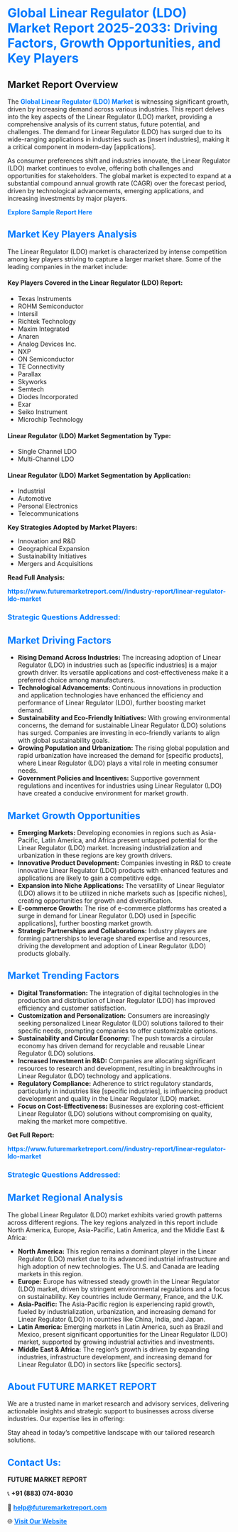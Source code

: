 <h1 style="color: #007BFF;">Global Linear Regulator (LDO) Market Report 2025-2033: Driving Factors, Growth Opportunities, and Key Players</h1>

<section id="overview">
<h2>Market Report Overview</h2>
<p>The <a href="https://www.futuremarketreport.com//industry-report/linear-regulator-ldo-market" style="color: #007BFF; text-decoration: none;"><strong>Global Linear Regulator (LDO) Market</strong></a> is witnessing significant growth, driven by increasing demand across various industries. This report delves into the key aspects of the Linear Regulator (LDO) market, providing a comprehensive analysis of its current status, future potential, and challenges. The demand for Linear Regulator (LDO) has surged due to its wide-ranging applications in industries such as [insert industries], making it a critical component in modern-day [applications].</p>
<p>As consumer preferences shift and industries innovate, the Linear Regulator (LDO) market continues to evolve, offering both challenges and opportunities for stakeholders. The global market is expected to expand at a substantial compound annual growth rate (CAGR) over the forecast period, driven by technological advancements, emerging applications, and increasing investments by major players.</p>
</section>

<section id="overview">
<p><a href="https://www.futuremarketreport.com//request-sample/reportId=59859" style="color: #007BFF; text-decoration: none;"><strong>Explore Sample Report Here</strong></a></p>
</section>

<section id="key-players">
<h2 style="color: #007BFF;">Market Key Players Analysis</h2>
<p>The Linear Regulator (LDO) market is characterized by intense competition among key players striving to capture a larger market share. Some of the leading companies in the market include:</p>
<h4>Key Players Covered in the Linear Regulator (LDO) Report:</h4>
<ul><li>Texas Instruments</li><li>ROHM Semiconductor</li><li>Intersil</li><li>Richtek Technology</li><li>Maxim Integrated</li><li>Anaren</li><li>Analog Devices Inc.</li><li>NXP</li><li>ON Semiconductor</li><li>TE Connectivity</li><li>Parallax</li><li>Skyworks</li><li>Semtech</li><li>Diodes Incorporated</li><li>Exar</li><li>Seiko Instrument</li><li>Microchip Technology</li></ul>
<h4>Linear Regulator (LDO) Market Segmentation by Type:</h4>
<ul><li>Single Channel LDO</li><li>Multi-Channel LDO</li></ul>

<h4>Linear Regulator (LDO) Market Segmentation by Application:</h4>
<ul><li>Industrial</li><li>Automotive</li><li>Personal Electronics</li><li>Telecommunications</li></ul>
<p><strong>Key Strategies Adopted by Market Players:</strong></p>
<ul>
<li>Innovation and R&D</li>
<li>Geographical Expansion</li>
<li>Sustainability Initiatives</li>
<li>Mergers and Acquisitions</li>
</ul>
</section>

<section>
<p><strong>Read Full Analysis: </strong></p><a href="https://www.futuremarketreport.com//industry-report/linear-regulator-ldo-market" style="color: #007BFF; text-decoration: none;"><strong>https://www.futuremarketreport.com//industry-report/linear-regulator-ldo-market</strong></a>
<h3 style="color: #007BFF;">Strategic Questions Addressed:</h3>
</section>

<section id="driving-factors">
<h2 style="color: #007BFF;">Market Driving Factors</h2>
<ul>
<li><strong>Rising Demand Across Industries:</strong> The increasing adoption of Linear Regulator (LDO) in industries such as [specific industries] is a major growth driver. Its versatile applications and cost-effectiveness make it a preferred choice among manufacturers.</li>
<li><strong>Technological Advancements:</strong> Continuous innovations in production and application technologies have enhanced the efficiency and performance of Linear Regulator (LDO), further boosting market demand.</li>
<li><strong>Sustainability and Eco-Friendly Initiatives:</strong> With growing environmental concerns, the demand for sustainable Linear Regulator (LDO) solutions has surged. Companies are investing in eco-friendly variants to align with global sustainability goals.</li>
<li><strong>Growing Population and Urbanization:</strong> The rising global population and rapid urbanization have increased the demand for [specific products], where Linear Regulator (LDO) plays a vital role in meeting consumer needs.</li>
<li><strong>Government Policies and Incentives:</strong> Supportive government regulations and incentives for industries using Linear Regulator (LDO) have created a conducive environment for market growth.</li>
</ul>
</section>

<section id="growth-opportunities">
<h2 style="color: #007BFF;">Market Growth Opportunities</h2>
<ul>
<li><strong>Emerging Markets:</strong> Developing economies in regions such as Asia-Pacific, Latin America, and Africa present untapped potential for the Linear Regulator (LDO) market. Increasing industrialization and urbanization in these regions are key growth drivers.</li>
<li><strong>Innovative Product Development:</strong> Companies investing in R&D to create innovative Linear Regulator (LDO) products with enhanced features and applications are likely to gain a competitive edge.</li>
<li><strong>Expansion into Niche Applications:</strong> The versatility of Linear Regulator (LDO) allows it to be utilized in niche markets such as [specific niches], creating opportunities for growth and diversification.</li>
<li><strong>E-commerce Growth:</strong> The rise of e-commerce platforms has created a surge in demand for Linear Regulator (LDO) used in [specific applications], further boosting market growth.</li>
<li><strong>Strategic Partnerships and Collaborations:</strong> Industry players are forming partnerships to leverage shared expertise and resources, driving the development and adoption of Linear Regulator (LDO) products globally.</li>
</ul>
</section>

<section id="trending-factors">
<h2 style="color: #007BFF;">Market Trending Factors</h2>
<ul>
<li><strong>Digital Transformation:</strong> The integration of digital technologies in the production and distribution of Linear Regulator (LDO) has improved efficiency and customer satisfaction.</li>
<li><strong>Customization and Personalization:</strong> Consumers are increasingly seeking personalized Linear Regulator (LDO) solutions tailored to their specific needs, prompting companies to offer customizable options.</li>
<li><strong>Sustainability and Circular Economy:</strong> The push towards a circular economy has driven demand for recyclable and reusable Linear Regulator (LDO) solutions.</li>
<li><strong>Increased Investment in R&D:</strong> Companies are allocating significant resources to research and development, resulting in breakthroughs in Linear Regulator (LDO) technology and applications.</li>
<li><strong>Regulatory Compliance:</strong> Adherence to strict regulatory standards, particularly in industries like [specific industries], is influencing product development and quality in the Linear Regulator (LDO) market.</li>
<li><strong>Focus on Cost-Effectiveness:</strong> Businesses are exploring cost-efficient Linear Regulator (LDO) solutions without compromising on quality, making the market more competitive.</li>
</ul>
</section>

<section>
<p><strong>Get Full Report: </strong></p><a href="https://www.futuremarketreport.com//industry-report/linear-regulator-ldo-market" style="color: #007BFF; text-decoration: none;"><strong>https://www.futuremarketreport.com//industry-report/linear-regulator-ldo-market</strong></a>
<h3 style="color: #007BFF;">Strategic Questions Addressed:</h3>
</section>


<section id="regional-analysis">
<h2 style="color: #007BFF;">Market Regional Analysis</h2>
<p>The global Linear Regulator (LDO) market exhibits varied growth patterns across different regions. The key regions analyzed in this report include North America, Europe, Asia-Pacific, Latin America, and the Middle East & Africa:</p>
<ul>
<li><strong>North America:</strong> This region remains a dominant player in the Linear Regulator (LDO) market due to its advanced industrial infrastructure and high adoption of new technologies. The U.S. and Canada are leading markets in this region.</li>
<li><strong>Europe:</strong> Europe has witnessed steady growth in the Linear Regulator (LDO) market, driven by stringent environmental regulations and a focus on sustainability. Key countries include Germany, France, and the U.K.</li>
<li><strong>Asia-Pacific:</strong> The Asia-Pacific region is experiencing rapid growth, fueled by industrialization, urbanization, and increasing demand for Linear Regulator (LDO) in countries like China, India, and Japan.</li>
<li><strong>Latin America:</strong> Emerging markets in Latin America, such as Brazil and Mexico, present significant opportunities for the Linear Regulator (LDO) market, supported by growing industrial activities and investments.</li>
<li><strong>Middle East & Africa:</strong> The region’s growth is driven by expanding industries, infrastructure development, and increasing demand for Linear Regulator (LDO) in sectors like [specific sectors].</li>
</ul>
</section>

<footer>
<h2 style="color: #007BFF;">About FUTURE MARKET REPORT</h2>
<p>We are a trusted name in market research and advisory services, delivering actionable insights and strategic support to businesses across diverse industries. Our expertise lies in offering:</p>

<p>Stay ahead in today’s competitive landscape with our tailored research solutions.</p>

<h2 style="color: #007BFF;">Contact Us:</h2>
<p><strong>FUTURE MARKET REPORT</strong></p>
<p>📞 <strong>+91 (883) 074-8030</strong></p>
<p>📧 <strong><a href="mailto:help@futuremarketreport.com" style="color: #007BFF;">help@futuremarketreport.com</a></strong></p>
<p>🌐 <strong><a href="https://www.futuremarketreport.com/" style="color: #007BFF;">Visit Our Website</a></strong></p>
</footer>